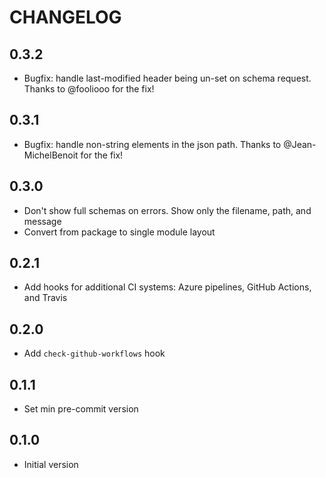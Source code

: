 # CHANGELOG

## 0.3.2

- Bugfix: handle last-modified header being un-set on schema request. Thanks to
  @fooliooo for the fix!

## 0.3.1

- Bugfix: handle non-string elements in the json path. Thanks to
  @Jean-MichelBenoit for the fix!

## 0.3.0

- Don't show full schemas on errors. Show only the filename, path, and message
- Convert from package to single module layout

## 0.2.1

- Add hooks for additional CI systems: Azure pipelines, GitHub Actions, and Travis

## 0.2.0

- Add `check-github-workflows` hook

## 0.1.1

- Set min pre-commit version

## 0.1.0

- Initial version
